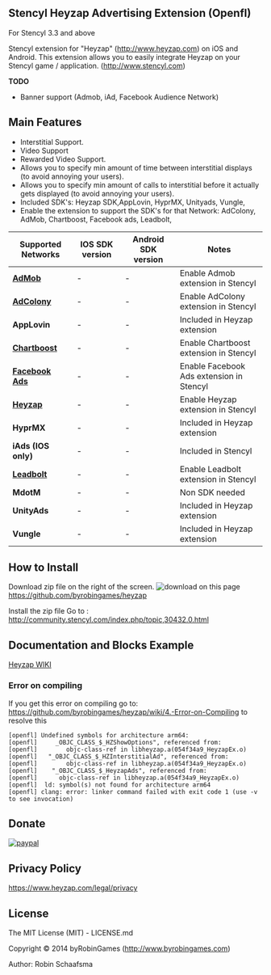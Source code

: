 ## Stencyl Heyzap Advertising Extension (Openfl)

For Stencyl 3.3 and above

Stencyl extension for "Heyzap" (http://www.heyzap.com) on iOS and Android. This extension allows you to easily integrate Heyzap on your Stencyl game / application. (http://www.stencyl.com)

**TODO**
- Banner support (Admob, iAd, Facebook Audience Network)


## Main Features

  * Interstitial Support.
  * Video Support
  * Rewarded Video Support.
  * Allows you to specify min amount of time between interstitial displays (to avoid annoying your users).
  * Allows you to specify min amount of calls to interstitial before it actually gets displayed (to avoid annoying your users).
  * Included SDK's: Heyzap SDK,AppLovin, HyprMX, Unityads, Vungle,
  * Enable the extension to support the SDK's for that Network: AdColony, AdMob, Chartboost, Facebook ads, Leadbolt,   

Supported Networks | IOS SDK version | Android SDK version | Notes
--- | --- | --- | ---
[**AdMob**](http://community.stencyl.com/index.php/topic,41376.0.html) | - | - | Enable Admob extension in Stencyl
[**AdColony**](http://community.stencyl.com/index.php/topic,40370.0.html) | - | - |  Enable AdColony extension in Stencyl
**AppLovin** | - | - | Included in Heyzap extension
[**Chartboost**](http://community.stencyl.com/index.php/topic,25006.0.html) | - | - | Enable Chartboost extension in Stencyl
[**Facebook Ads**](http://community.stencyl.com/index.php/topic,41144.0.html) | - | - | Enable Facebook Ads extension in Stencyl
[**Heyzap**](http://community.stencyl.com/index.php/topic,45095.0.html) | - | - | Enable Heyzap extension in Stencyl
**HyprMX** | - | - | Included in Heyzap extension 
**iAds (IOS only)** | - | - | Included in Stencyl
[**Leadbolt**](http://community.stencyl.com/index.php/topic,45093.0.html) | - | - |  Enable Leadbolt extension in Stencyl
**MdotM** | - | - | Non SDK needed
**UnityAds** | - | - | Included in Heyzap extension
**Vungle** | - | - | Included in Heyzap extension

## How to Install
Download zip file on the right of the screen. ![download](http://www.byrobingames.com/stencyl/heyzap/download.png) on this page https://github.com/byrobingames/heyzap<br />

Install the zip file Go to : http://community.stencyl.com/index.php/topic,30432.0.html

## Documentation and Blocks Example
[Heyzap WIKI](https://github.com/byrobingames/heyzap/wiki)

### Error on compiling

If you get this error on compiling go to: https://github.com/byrobingames/heyzap/wiki/4.-Error-on-Compiling to resolve this<br/>

    [openfl] Undefined symbols for architecture arm64:
    [openfl]     _OBJC_CLASS_$_HZShowOptions", referenced from:
    [openfl]        objc-class-ref in libheyzap.a(054f34a9_HeyzapEx.o)
    [openfl]   "_OBJC_CLASS_$_HZInterstitialAd", referenced from:
    [openfl]        objc-class-ref in libheyzap.a(054f34a9_HeyzapEx.o)
    [openfl]    "_OBJC_CLASS_$_HeyzapAds", referenced from:
    [openfl]      objc-class-ref in libheyzap.a(054f34a9_HeyzapEx.o)
    [openfl]  ld: symbol(s) not found for architecture arm64
    [openfl] clang: error: linker command failed with exit code 1 (use -v to see invocation)

## Donate

[![paypal](https://www.paypalobjects.com/en_US/i/btn/btn_donateCC_LG.gif)](https://www.paypal.com/cgi-bin/webscr?cmd=_s-xclick&hosted_button_id=HKLGFCAGKBMFL)<br />

## Privacy Policy

https://www.heyzap.com/legal/privacy

## License

The MIT License (MIT) - LICENSE.md

Copyright © 2014 byRobinGames (http://www.byrobingames.com)

Author: Robin Schaafsma
